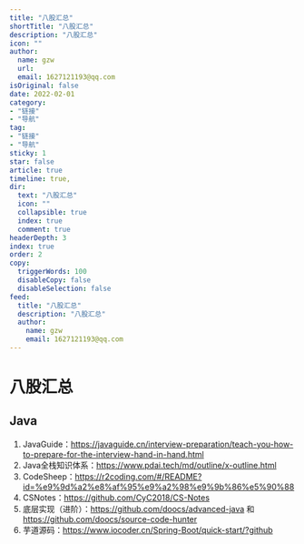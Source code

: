```yaml
---
title: "八股汇总"
shortTitle: "八股汇总"
description: "八股汇总"
icon: ""
author: 
  name: gzw
  url: 
  email: 1627121193@qq.com
isOriginal: false
date: 2022-02-01
category: 
- "链接"
- "导航"
tag:
- "链接"
- "导航"
sticky: 1
star: false
article: true
timeline: true,
dir:
  text: "八股汇总"
  icon: ""
  collapsible: true
  index: true
  comment: true
headerDepth: 3
index: true
order: 2
copy:
  triggerWords: 100
  disableCopy: false
  disableSelection: false
feed:
  title: "八股汇总"
  description: "八股汇总"
  author:
    name: gzw
    email: 1627121193@qq.com
---
```






# 八股汇总



## Java

1. JavaGuide：https://javaguide.cn/interview-preparation/teach-you-how-to-prepare-for-the-interview-hand-in-hand.html
2. Java全栈知识体系：https://www.pdai.tech/md/outline/x-outline.html
3. CodeSheep：https://r2coding.com/#/README?id=%e9%9d%a2%e8%af%95%e9%a2%98%e9%9b%86%e5%90%88
4. CSNotes：https://github.com/CyC2018/CS-Notes
5. 底层实现（进阶）：https://github.com/doocs/advanced-java 和 https://github.com/doocs/source-code-hunter
6. 芋道源码：https://www.iocoder.cn/Spring-Boot/quick-start/?github